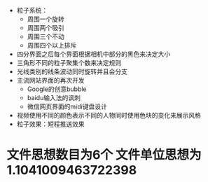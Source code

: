 * 粒子系统：
  * 周围一个旋转
  * 周围两个吸引
  * 周围三个不动
  * 周围四个以上排斥
* 四分界面之后每个界面根据相机中部分的黑色来决定大小
* 三角形不同的粒子聚集个数来决定规则
* 光线类别的线条波动同时旋转并且会分支
* 主流网站界面的再次开发
  * Google的创意bubble
  * baidu输入法的讽刺
  * 微信网页界面的midi键盘设计
* 视频使用不同的颜色表示不同的人物同时使用色块的变化来展示风格
* 粒子效果：短程推送效果



# 文件思想数目为6个 文件单位思想为1.1041009463722398